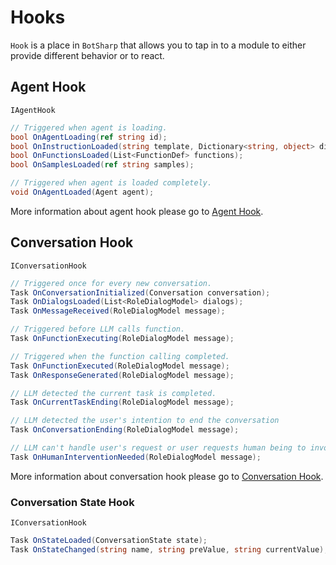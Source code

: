 # Hooks

`Hook` is a place in `BotSharp` that allows you to tap in to a module to either provide different behavior or to react.

## Agent Hook
`IAgentHook`
```csharp
// Triggered when agent is loading.
bool OnAgentLoading(ref string id);
bool OnInstructionLoaded(string template, Dictionary<string, object> dict);
bool OnFunctionsLoaded(List<FunctionDef> functions);
bool OnSamplesLoaded(ref string samples);

// Triggered when agent is loaded completely.
void OnAgentLoaded(Agent agent);
```
More information about agent hook please go to [Agent Hook](../agent/hook.md).

## Conversation Hook
`IConversationHook`
```csharp
// Triggered once for every new conversation.
Task OnConversationInitialized(Conversation conversation);
Task OnDialogsLoaded(List<RoleDialogModel> dialogs);
Task OnMessageReceived(RoleDialogModel message);

// Triggered before LLM calls function.
Task OnFunctionExecuting(RoleDialogModel message);

// Triggered when the function calling completed.
Task OnFunctionExecuted(RoleDialogModel message);
Task OnResponseGenerated(RoleDialogModel message);

// LLM detected the current task is completed.
Task OnCurrentTaskEnding(RoleDialogModel message);

// LLM detected the user's intention to end the conversation
Task OnConversationEnding(RoleDialogModel message);

// LLM can't handle user's request or user requests human being to involve.
Task OnHumanInterventionNeeded(RoleDialogModel message);
```
More information about conversation hook please go to [Conversation Hook](../conversation/hook.md).

### Conversation State Hook
`IConversationHook`
```csharp
Task OnStateLoaded(ConversationState state);
Task OnStateChanged(string name, string preValue, string currentValue);
```